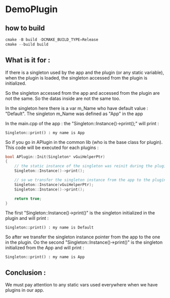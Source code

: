 # DemoPlugin

## how to build

```cpp
cmake -B build -DCMAKE_BUILD_TYPE=Release
cmake --build build
```

## What is it for :

If there is a singleton used by the app and the plugin (or any static variable), 
when the plugin is loaded, the singleton accessed from the plugin is initialized.

So the singleton accessed from the app and accessed from the plugin are not the same.
So the datas inside are not the same too.

In the singleton here there is a var m_Name who have default value : "Default".
The singleton m_Name was defined as "App" in the app

In the main.cpp of the app : the "Singleton::Instance()->print();" will print :
```
Singleton::print() : my name is App
```

So if you go in APlugin in the common lib (who is the base class for plugin).
This code will be executed for each plugins :

```cpp
bool APlugin::Init(Singleton* vGuiHelperPtr)
{
	// the static instance of the singleton was reinit during the plugin loading
	Singleton::Instance()->print();

	// so we transfer the singleton instance from the app to the plugin
	Singleton::Instance(vGuiHelperPtr);
	Singleton::Instance()->print();

	return true;
}
```

The first "Singleton::Instance()->print()" is the singleton initialized in the plugin
and will print : 
```
Singleton::print() : my name is Default
```

So after we transfer the singleton instance pointer from the app to the one in the plugin.
Oo the second "Singleton::Instance()->print()" is the singleton initialized from the App
and will print : 
```
Singleton::print() : my name is App
```

## Conclusion :

We must pay attention to any static vars used everywhere when we have plugins in our app.
